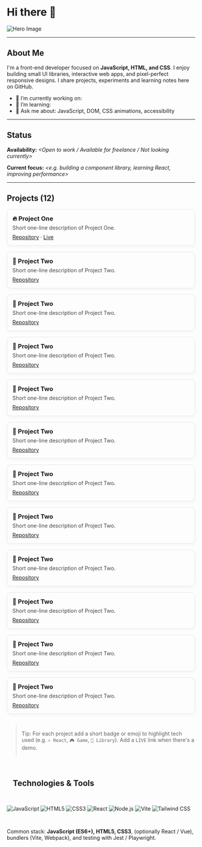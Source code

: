 # Hi there 👋

<!-- Hero image: replace the URL below with a large image you host (GitHub repo / imgur / your site). Recommended size: 1200×400 — use a wide banner-style image. -->

![Hero Image](https://ukr.media/static/ba/aimg/4/4/1/441783_1.jpg)

---

## About Me

I'm a front-end developer focused on **JavaScript, HTML, and CSS**. I enjoy building small UI libraries, interactive web apps, and pixel-perfect responsive designs. I share projects, experiments and learning notes here on GitHub.

* 🔭 I’m currently working on: **<short project name or goal>**
* 🌱 I’m learning: **<new tech or topic>**
* 💬 Ask me about: JavaScript, DOM, CSS animations, accessibility

---

## Status

**Availability:** *<Open to work / Available for freelance / Not looking currently>*

**Current focus:** *<e.g. building a component library, learning React, improving performance>*

---

## Projects (12)

<div style="display:flex; flex-wrap:wrap; gap:16px; margin-top:8px;">
  <div style="flex:1 1 320px; border:1px solid #e1e4e8; padding:14px; border-radius:10px; box-shadow:0 4px 8px rgba(0,0,0,0.03);">
    <h3 style="margin:0 0 6px 0;">🔥 Project One</h3>
    <p style="margin:0 0 8px 0; color:#444;">Short one-line description of Project One.</p>
    <p style="margin:0;"><a href="https://github.com/your-username/project-one" target="_blank">Repository</a> · <a href="https://your-demo-link.one" target="_blank">Live</a></p>
  </div>

  <div style="flex:1 1 320px; border:1px solid #e1e4e8; padding:14px; border-radius:10px; box-shadow:0 4px 8px rgba(0,0,0,0.03);">
    <h3 style="margin:0 0 6px 0;">🎨 Project Two</h3>
    <p style="margin:0 0 8px 0; color:#444;">Short one-line description of Project Two.</p>
    <p style="margin:0;"><a href="https://github.com/your-username/project-two" target="_blank">Repository</a></p>
  </div>

  <div style="flex:1 1 320px; border:1px solid #e1e4e8; padding:14px; border-radius:10px; box-shadow:0 4px 8px rgba(0,0,0,0.03);">
    <h3 style="margin:0 0 6px 0;">🎨 Project Two</h3>
    <p style="margin:0 0 8px 0; color:#444;">Short one-line description of Project Two.</p>
    <p style="margin:0;"><a href="https://github.com/your-username/project-two" target="_blank">Repository</a></p>
  </div>

  <div style="flex:1 1 320px; border:1px solid #e1e4e8; padding:14px; border-radius:10px; box-shadow:0 4px 8px rgba(0,0,0,0.03);">
    <h3 style="margin:0 0 6px 0;">🎨 Project Two</h3>
    <p style="margin:0 0 8px 0; color:#444;">Short one-line description of Project Two.</p>
    <p style="margin:0;"><a href="https://github.com/your-username/project-two" target="_blank">Repository</a></p>
  </div>

  <div style="flex:1 1 320px; border:1px solid #e1e4e8; padding:14px; border-radius:10px; box-shadow:0 4px 8px rgba(0,0,0,0.03);">
    <h3 style="margin:0 0 6px 0;">🎨 Project Two</h3>
    <p style="margin:0 0 8px 0; color:#444;">Short one-line description of Project Two.</p>
    <p style="margin:0;"><a href="https://github.com/your-username/project-two" target="_blank">Repository</a></p>
  </div>

  <div style="flex:1 1 320px; border:1px solid #e1e4e8; padding:14px; border-radius:10px; box-shadow:0 4px 8px rgba(0,0,0,0.03);">
    <h3 style="margin:0 0 6px 0;">🎨 Project Two</h3>
    <p style="margin:0 0 8px 0; color:#444;">Short one-line description of Project Two.</p>
    <p style="margin:0;"><a href="https://github.com/your-username/project-two" target="_blank">Repository</a></p>
  </div>

  <div style="flex:1 1 320px; border:1px solid #e1e4e8; padding:14px; border-radius:10px; box-shadow:0 4px 8px rgba(0,0,0,0.03);">
    <h3 style="margin:0 0 6px 0;">🎨 Project Two</h3>
    <p style="margin:0 0 8px 0; color:#444;">Short one-line description of Project Two.</p>
    <p style="margin:0;"><a href="https://github.com/your-username/project-two" target="_blank">Repository</a></p>
  </div>

  <div style="flex:1 1 320px; border:1px solid #e1e4e8; padding:14px; border-radius:10px; box-shadow:0 4px 8px rgba(0,0,0,0.03);">
    <h3 style="margin:0 0 6px 0;">🎨 Project Two</h3>
    <p style="margin:0 0 8px 0; color:#444;">Short one-line description of Project Two.</p>
    <p style="margin:0;"><a href="https://github.com/your-username/project-two" target="_blank">Repository</a></p>
  </div>

  <div style="flex:1 1 320px; border:1px solid #e1e4e8; padding:14px; border-radius:10px; box-shadow:0 4px 8px rgba(0,0,0,0.03);">
    <h3 style="margin:0 0 6px 0;">🎨 Project Two</h3>
    <p style="margin:0 0 8px 0; color:#444;">Short one-line description of Project Two.</p>
    <p style="margin:0;"><a href="https://github.com/your-username/project-two" target="_blank">Repository</a></p>
  </div>

  <div style="flex:1 1 320px; border:1px solid #e1e4e8; padding:14px; border-radius:10px; box-shadow:0 4px 8px rgba(0,0,0,0.03);">
    <h3 style="margin:0 0 6px 0;">🎨 Project Two</h3>
    <p style="margin:0 0 8px 0; color:#444;">Short one-line description of Project Two.</p>
    <p style="margin:0;"><a href="https://github.com/your-username/project-two" target="_blank">Repository</a></p>
  </div>

  <div style="flex:1 1 320px; border:1px solid #e1e4e8; padding:14px; border-radius:10px; box-shadow:0 4px 8px rgba(0,0,0,0.03);">
    <h3 style="margin:0 0 6px 0;">🎨 Project Two</h3>
    <p style="margin:0 0 8px 0; color:#444;">Short one-line description of Project Two.</p>
    <p style="margin:0;"><a href="https://github.com/your-username/project-two" target="_blank">Repository</a></p>
  </div>

  <div style="flex:1 1 320px; border:1px solid #e1e4e8; padding:14px; border-radius:10px; box-shadow:0 4px 8px rgba(0,0,0,0.03);">
    <h3 style="margin:0 0 6px 0;">🎨 Project Two</h3>
    <p style="margin:0 0 8px 0; color:#444;">Short one-line description of Project Two.</p>
    <p style="margin:0;"><a href="https://github.com/your-username/project-two" target="_blank">Repository</a></p>
  </div>

> Tip: For each project add a short badge or emoji to highlight tech used (e.g. `⚛️ React`, `🎮 Game`, `🧩 Library`). Add a `LIVE` link when there's a demo.

---

## Technologies & Tools

![JavaScript](https://img.shields.io/badge/JavaScript-ES6-yellow?style=flat-square)
![HTML5](https://img.shields.io/badge/HTML5-HTML5-orange?style=flat-square)
![CSS3](https://img.shields.io/badge/CSS3-CSS3-blue?style=flat-square)
![React](https://img.shields.io/badge/React-React-blue?style=flat-square)
![Node.js](https://img.shields.io/badge/Node.js-Node-green?style=flat-square)
![Vite](https://img.shields.io/badge/Vite-Vite-ff69b4?style=flat-square)
![Tailwind CSS](https://img.shields.io/badge/Tailwind-Tailwind-06b6d4?style=flat-square)

Common stack: **JavaScript (ES6+), HTML5, CSS3**, (optionally React / Vue), bundlers (Vite, Webpack), and testing with Jest / Playwright.
